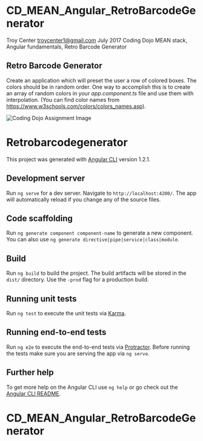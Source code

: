 # CD_MEAN_Angular_RetroBarcodeGenerator
Troy Center troycenter1@gmail.com July 2017
Coding Dojo MEAN stack, Angular fundamentals, Retro Barcode Generator

## Retro Barcode Generator

Create an application which will preset the user a row of colored boxes. The colors should be in random order. One way to accomplish this is to create an array of random colors in your <i>app.component.ts</i> file and use them with interpolation. (You can find color names from https://www.w3schools.com/colors/colors_names.asp).

<img src="https://s3.amazonaws.com/General_V88/boomyeah2015/codingdojo/curriculum/content/chapter/Angular-RetroBarcodeGenerator.png" alt="Coding Dojo Assignment Image">

# Retrobarcodegenerator

This project was generated with [Angular CLI](https://github.com/angular/angular-cli) version 1.2.1.

## Development server

Run `ng serve` for a dev server. Navigate to `http://localhost:4200/`. The app will automatically reload if you change any of the source files.

## Code scaffolding

Run `ng generate component component-name` to generate a new component. You can also use `ng generate directive|pipe|service|class|module`.

## Build

Run `ng build` to build the project. The build artifacts will be stored in the `dist/` directory. Use the `-prod` flag for a production build.

## Running unit tests

Run `ng test` to execute the unit tests via [Karma](https://karma-runner.github.io).

## Running end-to-end tests

Run `ng e2e` to execute the end-to-end tests via [Protractor](http://www.protractortest.org/).
Before running the tests make sure you are serving the app via `ng serve`.

## Further help

To get more help on the Angular CLI use `ng help` or go check out the [Angular CLI README](https://github.com/angular/angular-cli/blob/master/README.md).
# CD_MEAN_Angular_RetroBarcodeGenerator
